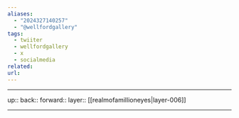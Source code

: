 ```yaml
---
aliases:
  - "2024327140257"
  - "@wellfordgallery"
tags:
  - twiiter
  - wellfordgallery
  - x
  - socialmedia
related: 
url:
---
```




***

up:: 
back:: 
forward:: 
layer:: [[realmofamillioneyes|layer-006]]

***
